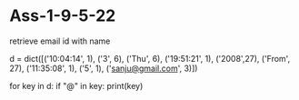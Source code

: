 # Ass-1-9-5-22
retrieve email id with name 


d = dict([('10:04:14', 1), ('3', 6), ('Thu', 6), ('19:51:21', 1), ('2008',27),  ('From', 27), ('11:35:08', 1), ('5', 1), ('sanju@gmail.com', 3)])

for key in d:
    if "@" in key:
        print(key)
